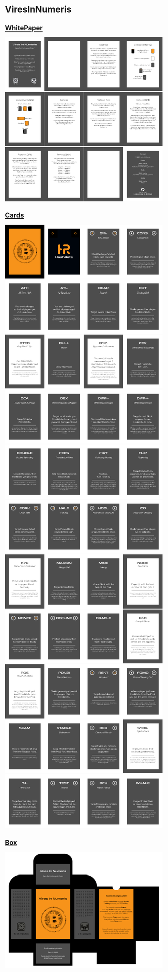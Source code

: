 ViresInNumeris
==============

[WhitePaper](whitepaper.md)
----------

<img src="whitepaper/whitepaper01.png" width="25%"><img src="whitepaper/whitepaper02.png" width="25%"><img src="whitepaper/whitepaper03.png" width="25%"><img src="whitepaper/whitepaper04.png" width="25%">
<img src="whitepaper/whitepaper05.png" width="25%"><img src="whitepaper/whitepaper06.png" width="25%"><img src="whitepaper/whitepaper07.png" width="25%"><img src="whitepaper/whitepaper08.png" width="25%">
<img src="whitepaper/whitepaper09.png" width="25%"><img src="whitepaper/whitepaper10.png" width="25%"><img src="whitepaper/whitepaper11.png" width="25%"><img src="whitepaper/whitepaper12.png" width="25%">

[Cards](cards.json)
-----

<img src="deck/00-back.png" width="25%"><img src="deck/00-HR.png" width="25%"><img src="deck/01-51.png" width="25%"><img src="deck/02-CONS.png" width="25%">
<img src="deck/03-ATH.png" width="25%"><img src="deck/04-ATL.png" width="25%"><img src="deck/05-BEAR.png" width="25%"><img src="deck/06-BOT.png" width="25%">
<img src="deck/07-BTFD.png" width="25%"><img src="deck/08-BULL.png" width="25%"><img src="deck/09-BYZ.png" width="25%"><img src="deck/10-CEX.png" width="25%">
<img src="deck/11-DCA.png" width="25%"><img src="deck/12-DEX.png" width="25%"><img src="deck/13-DIFF-.png" width="25%"><img src="deck/14-DIFF+.png" width="25%">
<img src="deck/15-DOUBLE.png" width="25%"><img src="deck/16-FEES.png" width="25%"><img src="deck/17-FIAT.png" width="25%"><img src="deck/18-FLIP.png" width="25%">
<img src="deck/19-FORK.png" width="25%"><img src="deck/20-HALF.png" width="25%"><img src="deck/21-HODL.png" width="25%"><img src="deck/22-ICO.png" width="25%">
<img src="deck/23-KYC.png" width="25%"><img src="deck/24-MARGIN.png" width="25%"><img src="deck/25-MINE.png" width="25%"><img src="deck/26-NONE.png" width="25%">
<img src="deck/27-NONCE.png" width="25%"><img src="deck/28-OFFLINE.png" width="25%"><img src="deck/29-ORACLE.png" width="25%"><img src="deck/30-PND.png" width="25%">
<img src="deck/31-POS.png" width="25%"><img src="deck/32-PONZI.png" width="25%"><img src="deck/33-REKT.png" width="25%"><img src="deck/34-FOMO.png" width="25%">
<img src="deck/35-SCAM.png" width="25%"><img src="deck/36-STABLE.png" width="25%"><img src="deck/37-BCD.png" width="25%"><img src="deck/38-SYBIL.png" width="25%">
<img src="deck/39-TL.png" width="25%"><img src="deck/40-TEST.png" width="25%"><img src="deck/41-BCH.png" width="25%"><img src="deck/42-WHALE.png" width="25%">

[Box](box.md)
---

<img src="box/box.png" width="100%">
